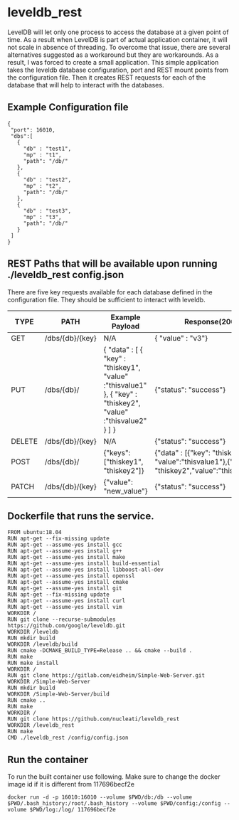 # leveldb_rest
LevelDB will let only one process to access the database at a given point of time. As a result when LevelDB is part of actual application container, it will not scale in absence of threading. To overcome that issue, there are several alternatives suggested as a workaround but they are workarounds. As a result, I was forced to create a small application. This simple application takes the leveldb database configuration, port and REST mount points from the configuration file. Then it creates REST requests for each of the database that will help to interact with the databases. 

## Example Configuration file

```
{
 "port": 16010,
 "dbs":[
   {
     "db" : "test1",
     "mp" : "t1",
     "path": "/db/"
   },
   {
     "db" : "test2",
     "mp" : "t2",
     "path": "/db/"
   },
   {
     "db" : "test3",
     "mp" : "t3",
     "path": "/db/"
   }
 ]
}
```

## REST Paths that will be available upon running ./leveldb_rest config.json

There are five key requests available for each database defined in the configuration file. They should be sufficient to interact with leveldb.

| TYPE | PATH| Example Payload | Response(200)|
|----|-----------|-----------|--------------|
|GET|/dbs/{db}/{key}|N/A|{ "value" : "v3"}|
|PUT|/dbs/{db}/|{ "data" : [ { "key" : "thiskey1", "value" :"thisvalue1" }, { "key" : "thiskey2", "value" :"thisvalue2" } ] } | {"status": "success"} |
|DELETE|/dbs/{db}/{key}|N/A|{"status": "success"}|
|POST|/dbs/{db}/|{"keys": ["thiskey1", "thiskey2"]}| {"data" : [{"key": "thiskey1", "value":"thisvalue1"},{"key": "thiskey2","value":"thisvalue2"}]} |
|PATCH|/dbs/{db}/{key}|{"value": "new_value"}|{"status": "success"}|

## Dockerfile that runs the service.
```
FROM ubuntu:18.04
RUN apt-get --fix-missing update
RUN apt-get --assume-yes install gcc
RUN apt-get --assume-yes install g++
RUN apt-get --assume-yes install make
RUN apt-get --assume-yes install build-essential
RUN apt-get --assume-yes install libboost-all-dev
RUN apt-get --assume-yes install openssl
RUN apt-get --assume-yes install cmake
RUN apt-get --assume-yes install git
RUN apt-get --fix-missing update
RUN apt-get --assume-yes install curl
RUN apt-get --assume-yes install vim
WORKDIR /
RUN git clone --recurse-submodules https://github.com/google/leveldb.git
WORKDIR /leveldb
RUN mkdir build
WORKDIR /leveldb/build
RUN cmake -DCMAKE_BUILD_TYPE=Release .. && cmake --build .
RUN make
RUN make install
WORKDIR /
RUN git clone https://gitlab.com/eidheim/Simple-Web-Server.git
WORKDIR /Simple-Web-Server
RUN mkdir build
WORKDIR /Simple-Web-Server/build
RUN cmake ..
RUN make
WORKDIR /
RUN git clone https://github.com/nucleati/leveldb_rest
WORKDIR /leveldb_rest
RUN make
CMD ./leveldb_rest /config/config.json
```

## Run the container

To run the built container use following. Make sure to change the docker image id if it is different from 117696becf2e

```
docker run -d -p 16010:16010 --volume $PWD/db:/db --volume $PWD/.bash_history:/root/.bash_history --volume $PWD/config:/config --volume $PWD/log:/log/ 117696becf2e
```
